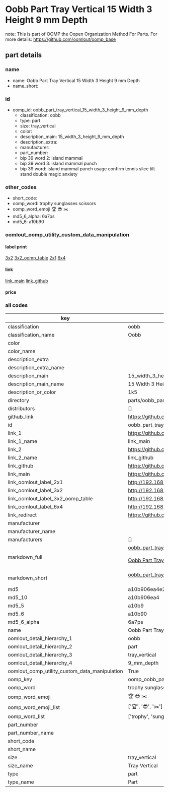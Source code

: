 # Oobb Part Tray Vertical 15 Width 3 Height 9 mm Depth  

note: This is part of OOMP the Oopen Organization Method For Parts. For more details: https://github.com/oomlout/oomp_base

##  part details
  







### name
* name: Oobb Part Tray Vertical 15 Width 3 Height 9 mm Depth
* name_short: 
### id
* oomp_id: oobb_part_tray_vertical_15_width_3_height_9_mm_depth
  * classification: oobb
  * type: part
  * size: tray_vertical
  * color: 
  * description_main: 15_width_3_height_9_mm_depth
  * description_extra: 
  * manufacturer: 
  * part_number: 
  * bip 39 word 2: island mammal
  * bip 39 word 3: island mammal punch
  * bip 39 word: island mammal punch usage confirm tennis slice tilt stand double magic anxiety

### other_codes
* short_code: 
* oomp_word: trophy sunglasses scissors
* oomp_word_emoji :trophy: :sunglasses: :scissors:
* md5_6_alpha: 6a7ps
* md5_6: a10b90






### oomlout_oomp_utility_custom_data_manipulation
#### label print
[3x2](http://192.168.1.245:1112/?label=oomp%206a7ps)
[3x2_oomp_table](http://192.168.1.108:1112/?label=oomp%206a7ps)
[2x1](http://192.168.1.242:1112/?label=oomp%206a7ps)
[6x4](http://192.168.1.55:1112/?label=oomp%206a7ps)    

#### link

[link_main](https://github.com/oomlout/oomlout_oomp_version_1_messy/tree/main/parts/oobb_part_tray_vertical_15_width_3_height_9_mm_depth) [link_github](https://github.com/oomlout/oomlout_oomp_version_1_messy/tree/main/parts/oobb_part_tray_vertical_15_width_3_height_9_mm_depth)                             

#### price







### all codes 
| key | value |  
| --- | --- |  
| classification | oobb |  
| classification_name | Oobb |  
| color |  |  
| color_name |  |  
| description_extra |  |  
| description_extra_name |  |  
| description_main | 15_width_3_height_9_mm_depth |  
| description_main_name | 15 Width 3 Height 9 mm Depth |  
| description_or_color | 1k5 |  
| directory | parts/oobb_part_tray_vertical_15_width_3_height_9_mm_depth |  
| distributors | [] |  
| github_link | https://github.com/oomlout/oomlout_oomp_part_src/tree/main/parts/oobb_part_tray_vertical_15_width_3_height_9_mm_depth |  
| id | oobb_part_tray_vertical_15_width_3_height_9_mm_depth |  
| link_1 | https://github.com/oomlout/oomlout_oomp_version_1_messy/tree/main/parts/oobb_part_tray_vertical_15_width_3_height_9_mm_depth |  
| link_1_name | link_main |  
| link_2 | https://github.com/oomlout/oomlout_oomp_version_1_messy/tree/main/parts/oobb_part_tray_vertical_15_width_3_height_9_mm_depth |  
| link_2_name | link_github |  
| link_github | https://github.com/oomlout/oomlout_oomp_version_1_messy/tree/main/parts/oobb_part_tray_vertical_15_width_3_height_9_mm_depth |  
| link_main | https://github.com/oomlout/oomlout_oomp_version_1_messy/tree/main/parts/oobb_part_tray_vertical_15_width_3_height_9_mm_depth |  
| link_oomlout_label_2x1 | http://192.168.1.242:1112/?label=oomp%206a7ps |  
| link_oomlout_label_3x2 | http://192.168.1.245:1112/?label=oomp%206a7ps |  
| link_oomlout_label_3x2_oomp_table | http://192.168.1.108:1112/?label=oomp%206a7ps |  
| link_oomlout_label_6x4 | http://192.168.1.55:1112/?label=oomp%206a7ps |  
| link_redirect | https://github.com/oomlout/oomlout_oomp_version_1_messy/tree/main/parts/oobb_part_tray_vertical_15_width_3_height_9_mm_depth |  
| manufacturer |  |  
| manufacturer_name |  |  
| manufacturers | [] |  
| markdown_full | [oobb_part_tray_vertical_15_width_3_height_9_mm_depth](none)<br>[](none)<br>[Oobb Part Tray Vertical 15 Width 3 Height 9 Mm Depth](none)<br><br> |  
| markdown_short | [oobb_part_tray_vertical_15_width_3_height_9_mm_depth](none)<br><br> |  
| md5 | a10b906ea4e2196f7c977ef95ba1abb3 |  
| md5_10 | a10b906ea4 |  
| md5_5 | a10b9 |  
| md5_6 | a10b90 |  
| md5_6_alpha | 6a7ps |  
| name | Oobb Part Tray Vertical 15 Width 3 Height 9 mm Depth |  
| oomlout_detail_hierarchy_1 | oobb |  
| oomlout_detail_hierarchy_2 | part |  
| oomlout_detail_hierarchy_3 | tray_vertical |  
| oomlout_detail_hierarchy_4 | 9_mm_depth |  
| oomlout_oomp_utility_custom_data_manipulation | True |  
| oomp_key | oomp_oobb_part_tray_vertical_15_width_3_height_9_mm_depth |  
| oomp_word | trophy sunglasses scissors |  
| oomp_word_emoji | :trophy: :sunglasses: :scissors: |  
| oomp_word_emoji_list | [':trophy:', ':sunglasses:', ':scissors:'] |  
| oomp_word_list | ['trophy', 'sunglasses', 'scissors'] |  
| part_number |  |  
| part_number_name |  |  
| short_code |  |  
| short_name |  |  
| size | tray_vertical |  
| size_name | Tray Vertical |  
| type | part |  
| type_name | Part |  
